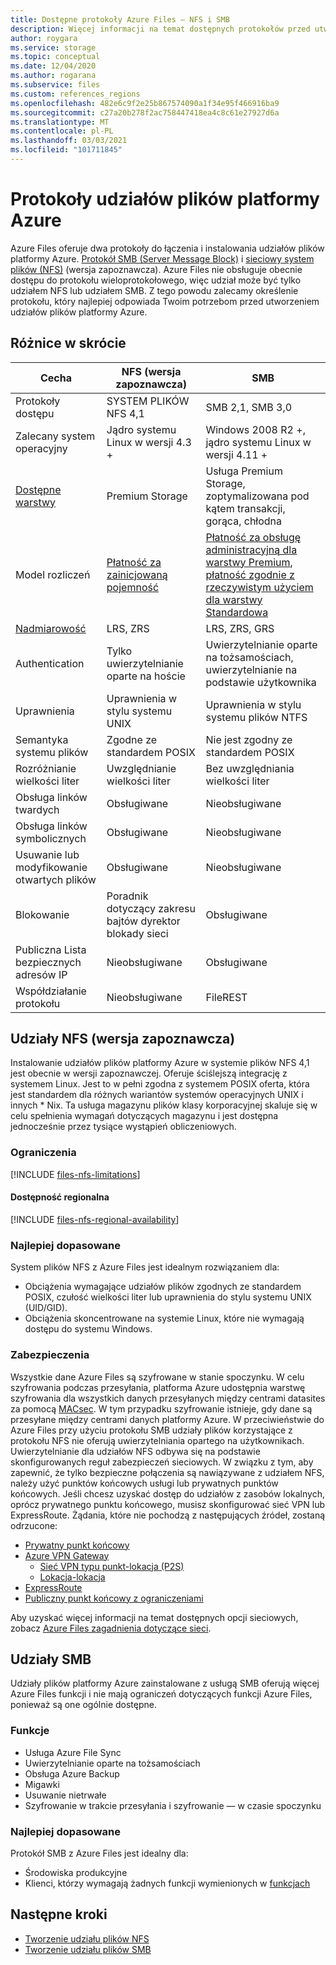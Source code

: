 ```yaml
---
title: Dostępne protokoły Azure Files — NFS i SMB
description: Więcej informacji na temat dostępnych protokołów przed utworzeniem udziału plików platformy Azure, w tym blok komunikatów serwera (SMB) i sieciowy system plików (NFS).
author: roygara
ms.service: storage
ms.topic: conceptual
ms.date: 12/04/2020
ms.author: rogarana
ms.subservice: files
ms.custom: references_regions
ms.openlocfilehash: 482e6c9f2e25b867574090a1f34e95f466916ba9
ms.sourcegitcommit: c27a20b278f2ac758447418ea4c8c61e27927d6a
ms.translationtype: MT
ms.contentlocale: pl-PL
ms.lasthandoff: 03/03/2021
ms.locfileid: "101711845"
---
```

# <a name="azure-file-share-protocols"></a>Protokoły udziałów plików platformy Azure

Azure Files oferuje dwa protokoły do łączenia i instalowania udziałów plików platformy Azure. [Protokół SMB (Server Message Block)](/windows/win32/fileio/microsoft-smb-protocol-and-cifs-protocol-overview) i [sieciowy system plików (NFS)](https://en.wikipedia.org/wiki/Network_File_System) (wersja zapoznawcza). Azure Files nie obsługuje obecnie dostępu do protokołu wieloprotokołowego, więc udział może być tylko udziałem NFS lub udziałem SMB. Z tego powodu zalecamy określenie protokołu, który najlepiej odpowiada Twoim potrzebom przed utworzeniem udziałów plików platformy Azure.

## <a name="differences-at-a-glance"></a>Różnice w skrócie

|Cecha  |NFS (wersja zapoznawcza)  |SMB  |
|---------|---------|---------|
|Protokoły dostępu     |SYSTEM PLIKÓW NFS 4,1         |SMB 2,1, SMB 3,0         |
|Zalecany system operacyjny     |Jądro systemu Linux w wersji 4.3 +         |Windows 2008 R2 +, jądro systemu Linux w wersji 4.11 +         |
|[Dostępne warstwy](storage-files-planning.md#storage-tiers)     |Premium Storage         |Usługa Premium Storage, zoptymalizowana pod kątem transakcji, gorąca, chłodna         |
|Model rozliczeń         |[Płatność za zainicjowaną pojemność](https://docs.microsoft.com/azure/storage/files/understanding-billing#provisioned-model)         |[Płatność za obsługę administracyjną dla warstwy Premium](https://docs.microsoft.com/azure/storage/files/understanding-billing#provisioned-model), [płatność zgodnie z rzeczywistym użyciem dla warstwy Standardowa](https://docs.microsoft.com/azure/storage/files/understanding-billing#pay-as-you-go-model)         |
|[Nadmiarowość](storage-files-planning.md#redundancy)     |LRS, ZRS         |LRS, ZRS, GRS         |
|Authentication     |Tylko uwierzytelnianie oparte na hoście        |Uwierzytelnianie oparte na tożsamościach, uwierzytelnianie na podstawie użytkownika         |
|Uprawnienia     |Uprawnienia w stylu systemu UNIX         |Uprawnienia w stylu systemu plików NTFS         |
|Semantyka systemu plików     |Zgodne ze standardem POSIX         |Nie jest zgodny ze standardem POSIX         |
|Rozróżnianie wielkości liter     |Uwzględnianie wielkości liter         |Bez uwzględniania wielkości liter         |
|Obsługa linków twardych     |Obsługiwane         |Nieobsługiwane         |
|Obsługa linków symbolicznych     |Obsługiwane         |Nieobsługiwane         |
|Usuwanie lub modyfikowanie otwartych plików     |Obsługiwane         |Nieobsługiwane         |
|Blokowanie     |Poradnik dotyczący zakresu bajtów dyrektor blokady sieci         |Obsługiwane         |
|Publiczna Lista bezpiecznych adresów IP | Nieobsługiwane | Obsługiwane|
|Współdziałanie protokołu| Nieobsługiwane | FileREST|

## <a name="nfs-shares-preview"></a>Udziały NFS (wersja zapoznawcza)

Instalowanie udziałów plików platformy Azure w systemie plików NFS 4,1 jest obecnie w wersji zapoznawczej. Oferuje ściślejszą integrację z systemem Linux. Jest to w pełni zgodna z systemem POSIX oferta, która jest standardem dla różnych wariantów systemów operacyjnych UNIX i innych * Nix. Ta usługa magazynu plików klasy korporacyjnej skaluje się w celu spełnienia wymagań dotyczących magazynu i jest dostępna jednocześnie przez tysiące wystąpień obliczeniowych.

### <a name="limitations"></a>Ograniczenia

[!INCLUDE [files-nfs-limitations](../../../includes/files-nfs-limitations.md)]

#### <a name="regional-availability"></a>Dostępność regionalna

[!INCLUDE [files-nfs-regional-availability](../../../includes/files-nfs-regional-availability.md)]

### <a name="best-suited"></a>Najlepiej dopasowane

System plików NFS z Azure Files jest idealnym rozwiązaniem dla:

- Obciążenia wymagające udziałów plików zgodnych ze standardem POSIX, czułość wielkości liter lub uprawnienia do stylu systemu UNIX (UID/GID).
- Obciążenia skoncentrowane na systemie Linux, które nie wymagają dostępu do systemu Windows.

### <a name="security"></a>Zabezpieczenia

Wszystkie dane Azure Files są szyfrowane w stanie spoczynku. W celu szyfrowania podczas przesyłania, platforma Azure udostępnia warstwę szyfrowania dla wszystkich danych przesyłanych między centrami datasites za pomocą [MACsec](https://en.wikipedia.org/wiki/IEEE_802.1AE). W tym przypadku szyfrowanie istnieje, gdy dane są przesyłane między centrami danych platformy Azure. W przeciwieństwie do Azure Files przy użyciu protokołu SMB udziały plików korzystające z protokołu NFS nie oferują uwierzytelniania opartego na użytkownikach. Uwierzytelnianie dla udziałów NFS odbywa się na podstawie skonfigurowanych reguł zabezpieczeń sieciowych. W związku z tym, aby zapewnić, że tylko bezpieczne połączenia są nawiązywane z udziałem NFS, należy użyć punktów końcowych usługi lub prywatnych punktów końcowych. Jeśli chcesz uzyskać dostęp do udziałów z zasobów lokalnych, oprócz prywatnego punktu końcowego, musisz skonfigurować sieć VPN lub ExpressRoute. Żądania, które nie pochodzą z następujących źródeł, zostaną odrzucone:

- [Prywatny punkt końcowy](storage-files-networking-overview.md#private-endpoints)
- [Azure VPN Gateway](../../vpn-gateway/vpn-gateway-about-vpngateways.md)
    - [Sieć VPN typu punkt-lokacja (P2S)](../../vpn-gateway/point-to-site-about.md)
    - [Lokacja-lokacja](../../vpn-gateway/design.md#s2smulti)
- [ExpressRoute](../../expressroute/expressroute-introduction.md)
- [Publiczny punkt końcowy z ograniczeniami](storage-files-networking-overview.md#storage-account-firewall-settings)

Aby uzyskać więcej informacji na temat dostępnych opcji sieciowych, zobacz [Azure Files zagadnienia dotyczące sieci](storage-files-networking-overview.md).

## <a name="smb-shares"></a>Udziały SMB

Udziały plików platformy Azure zainstalowane z usługą SMB oferują więcej Azure Files funkcji i nie mają ograniczeń dotyczących funkcji Azure Files, ponieważ są one ogólnie dostępne.

### <a name="features"></a>Funkcje

- Usługa Azure File Sync
- Uwierzytelnianie oparte na tożsamościach
- Obsługa Azure Backup
- Migawki
- Usuwanie nietrwałe
- Szyfrowanie w trakcie przesyłania i szyfrowanie — w czasie spoczynku

### <a name="best-suited"></a>Najlepiej dopasowane

Protokół SMB z Azure Files jest idealny dla:

- Środowiska produkcyjne
- Klienci, którzy wymagają żadnych funkcji wymienionych w [funkcjach](#features)

## <a name="next-steps"></a>Następne kroki

- [Tworzenie udziału plików NFS](storage-files-how-to-create-nfs-shares.md)
- [Tworzenie udziału plików SMB](storage-how-to-create-file-share.md)
